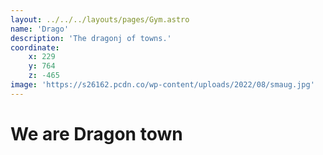 ```yaml
---
layout: ../../../layouts/pages/Gym.astro
name: 'Drago'
description: 'The dragonj of towns.'
coordinate:
    x: 229
    y: 764
    z: -465
image: 'https://s26162.pcdn.co/wp-content/uploads/2022/08/smaug.jpg'
---
```


# We are Dragon town
